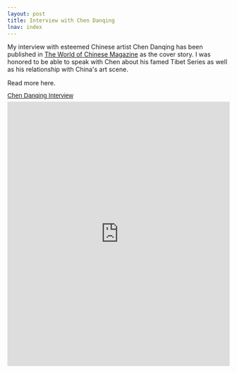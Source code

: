 ```yaml
---
layout: post
title: Interview with Chen Danqing
lnav: index
---
```


My interview with esteemed Chinese artist Chen Danqing has been published in [The World of Chinese Magazine](http://www.theworldofchinese.com) as the cover story. I was honored to be able to speak with Chen about his famed Tibet Series as well as his relationship with China's art scene.


Read more here. 
<a title="View chen(all) on Scribd" href="http://www.scribd.com/doc/119035011/chen-all?secret_password=2mfwxrhj2h38z1hzvltl" style="margin: 12px auto 6px auto; font-family: Helvetica,Arial,Sans-serif; font-style: normal; font-variant: normal; font-weight: normal; font-size: 14px; line-height: normal; font-size-adjust: none; font-stretch: normal; -x-system-font: none; display: block; text-decoration: underline;">Chen Danqing Interview</a><iframe class="scribd_iframe_embed" src="http://www.scribd.com/embeds/119035011/content?start_page=1&view_mode=scroll&access_key=key-1meoi8fo3takayep1w7h" data-auto-height="false" data-aspect-ratio="1.52618453865337" scrolling="no" id="doc_72519" width="100%" height="600" frameborder="0"></iframe>
